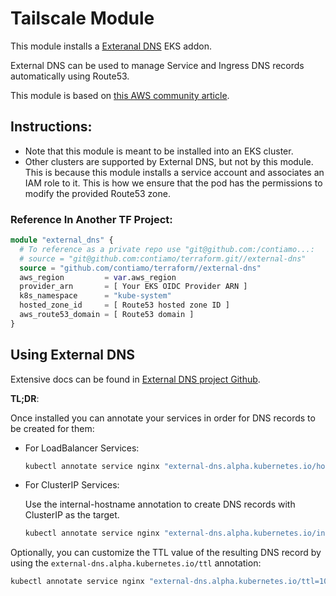 # Tailscale Module

This module installs a [Exteranal DNS](https://github.com/kubernetes-sigs/external-dns) EKS addon.

External DNS can be used to manage Service and Ingress DNS records automatically using Route53.

This module is based on [this AWS community article](https://community.aws/tutorials/navigating-amazon-eks/automating-dns-records-for-microservices-using-externaldns).

## Instructions:
- Note that this module is meant to be installed into an EKS cluster.
- Other clusters are supported by External DNS, but not by this module. This is because this module installs a service account and associates an IAM role to it. This is how we ensure that the pod has the permissions to modify the provided Route53 zone.

### Reference In Another TF Project:

```terraform
module "external_dns" {
  # To reference as a private repo use "git@github.com:/contiamo...:
  # source = "git@github.com:contiamo/terraform.git//external-dns"
  source = "github.com/contiamo/terraform//external-dns"
  aws_region         = var.aws_region
  provider_arn       = [ Your EKS OIDC Provider ARN ]
  k8s_namespace      = "kube-system"
  hosted_zone_id     = [ Route53 hosted zone ID ]
  aws_route53_domain = [ Route53 domain ]
}
```


## Using External DNS
Extensive docs can be found in [External DNS project Github](https://github.com/kubernetes-sigs/external-dns/tree/master#readme).

**TL;DR**:

Once installed you can annotate your services in order for DNS records to be created for them:

* For LoadBalancer Services:
  ```bash
  kubectl annotate service nginx "external-dns.alpha.kubernetes.io/hostname=nginx.example.org."
  ```


* For ClusterIP Services:

  Use the internal-hostname annotation to create DNS records with ClusterIP as the target.

  ```bash
  kubectl annotate service nginx "external-dns.alpha.kubernetes.io/internal-hostname=nginx.internal.example.org."
  ```

Optionally, you can customize the TTL value of the resulting DNS record by using the `external-dns.alpha.kubernetes.io/ttl` annotation:
```bash
kubectl annotate service nginx "external-dns.alpha.kubernetes.io/ttl=10"
```
